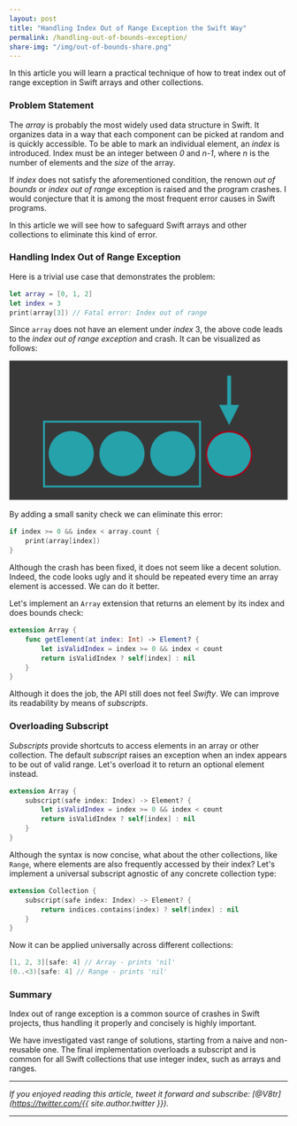 ```yaml
---
layout: post
title: "Handling Index Out of Range Exception the Swift Way"
permalink: /handling-out-of-bounds-exception/
share-img: "/img/out-of-bounds-share.png"
---
```


In this article you will learn a practical technique of how to treat index out of range exception in Swift arrays and other collections.

### Problem Statement

The *array* is probably the most widely used data structure in Swift. It organizes data in a way that each component can be picked at random and is quickly accessible. To be able to mark an individual element, an *index* is introduced. Index must be an integer between *0* and *n-1*, where *n* is the number of elements and the *size* of the array.

If *index* does not satisfy the aforementioned condition, the renown *out of bounds* or *index out of range* exception is raised and the program crashes. I would conjecture that it is among the most frequent error causes in Swift programs.

In this article we will see how to safeguard Swift arrays and other collections to eliminate this kind of error.

### Handling Index Out of Range Exception

Here is a trivial use case that demonstrates the problem:

```swift
let array = [0, 1, 2]
let index = 3
print(array[3]) // Fatal error: Index out of range
```

Since `array` does not have an element under *index* 3, the above code leads to the *index out of range exception* and crash. It can be visualized as follows:

<p align="center">
    <a href="{{ "img/out-of-bounds-share.png" | absolute_url }}">
        <img src="/img/out-of-bounds-share.png" alt="Handling Out of Bounds Exception the Swift Way - Index ouf of range"/>
    </a>
</p>

By adding a small sanity check we can eliminate this error:

```swift
if index >= 0 && index < array.count {
    print(array[index])
}
```

Although the crash has been fixed, it does not seem like a decent solution. Indeed, the code looks ugly and it should be repeated every time an array element is accessed. We can do it better.

Let's implement an `Array` extension that returns an element by its index and does bounds check:

```swift
extension Array {
    func getElement(at index: Int) -> Element? {
        let isValidIndex = index >= 0 && index < count
        return isValidIndex ? self[index] : nil
    }
}
```

Although it does the job, the API still does not feel *Swifty*. We can improve its readability by means of *subscripts*.

### Overloading Subscript

*Subscripts* provide shortcuts to access elements in an array or other collection. The default *subscript* raises an exception when an index appears to be out of valid range. Let's overload it to return an optional element instead.

```swift
extension Array {
    subscript(safe index: Index) -> Element? {
        let isValidIndex = index >= 0 && index < count
        return isValidIndex ? self[index] : nil
    }
}
```

Although the syntax is now concise, what about the other collections, like `Range`, where elements are also frequently accessed by their index? Let's implement a universal subscript agnostic of any concrete collection type:

```swift
extension Collection {
    subscript(safe index: Index) -> Element? {
        return indices.contains(index) ? self[index] : nil
    }
}
```

Now it can be applied universally across different collections:

```swift
[1, 2, 3][safe: 4] // Array - prints 'nil'
(0..<3)[safe: 4] // Range - prints 'nil'
```

### Summary

Index out of range exception is a common source of crashes in Swift projects, thus handling it properly and concisely is highly important.

We have investigated vast range of solutions, starting from a naive and non-reusable one. The final implementation overloads a subscript and is common for all Swift collections that use integer index, such as arrays and ranges.

---

*If you enjoyed reading this article, tweet it forward and subscribe: [@V8tr](https://twitter.com/{{ site.author.twitter }}).*

---

[starter-repo]: https://github.com/V8tr/CollectionViewGridLayout-Starter
[final-repo]: https://github.com/V8tr/CollectionViewGridLayout-Final